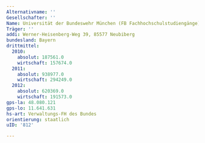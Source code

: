 ```yaml
---
Alternativname: ''
Gesellschafter: ''
Name: Universität der Bundeswehr München (FB Fachhochschulstudiengänge)
Träger: ''
addi: Werner-Heisenberg-Weg 39, 85577 Neubiberg
bundesland: Bayern
drittmittel:
  2010:
    absolut: 187561.0
    wirtschaft: 157674.0
  2011:
    absolut: 938977.0
    wirtschaft: 294249.0
  2012:
    absolut: 620369.0
    wirtschaft: 191573.0
gps-la: 48.080.121
gps-lo: 11.641.631
hs-art: Verwaltungs-FH des Bundes
orientierung: staatlich
uID: '812'

---
```


